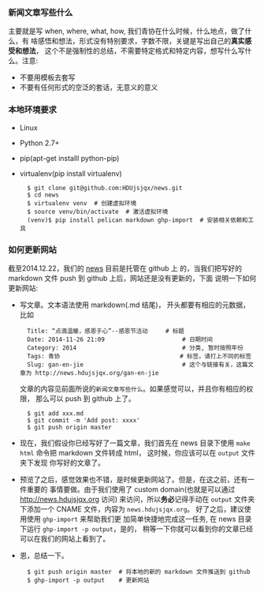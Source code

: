 ### 新闻文章写些什么

主要就是写 when, where, what, how, 我们青协在什么时候，什么地点，做了什么，有
啥感悟和想法，形式没有特别要求，字数不限，关键是写出自己的**真实感受和想法**，
这个不是强制性的总结，不需要特定格式和特定内容，想写什么写什么。注意:

* 不要用模板去套写
* 不要有任何形式的空泛的套话，无意义的意义

### 本地环境要求

* Linux
* Python 2.7+
* pip(apt-get installl python-pip)
* virtualenv(pip install virtualenv)

        $ git clone git@github.com:HDUjsjqx/news.git
        $ cd news
        $ virtualenv venv  # 创建虚拟环境
        $ source venv/bin/activate  # 激活虚拟环境
        (venv)$ pip install pelican markdown ghp-import  # 安装相关依赖和工具

### 如何更新网站

截至2014.12.22，我们的 [news](http://news.hdujsjqx.org) 目前是托管在 github 上
的，当我们把写好的 markdown 文件 push 到 github 上后，网站还是没有更新的，下面
说明一下如何更新网站:

* 写文章。文本语法使用 markdown(.md 结尾)， 开头都要有相应的元数据，比如

        Title: “点滴温暖，感恩于心”--感恩节活动     # 标题
        Date: 2014-11-26 21:09                      # 日期时间
        Category: 2014                              # 分类, 暂时按照年份
        Tags: 青协                                  # 标签，请打上不同的标签
        Slug: gan-en-jie                            # 这个与链接有关，这篇文章为 http://news.hdujsjqx.org/gan-en-jie

  文章的内容见前面所说的`新闻文章写些什么`。如果感觉可以，并且你有相应的权限，
  那么可以 push 到 github 上了。

        $ git add xxx.md
        $ git commit -m 'Add post: xxxx'
        $ git push origin master

* 现在，我们假设你已经写好了一篇文章，我们首先在 news 目录下使用 `make html`
  命令把 markdown 文件转成 html， 这时候，你应该可以在 `output` 文件夹下发现
  你写好的文章了。

* 预览了之后，感觉效果也不错，是时候更新网站了。但是，在这之前，还有一件重要的
  事情要做。由于我们使用了 custom domain(也就是可以通过 http://news.hdujsjqx.org 访问)
  来访问，所以**务必**记得手动在 `output` 文件夹下添加一个 CNAME 文件，内容为
  `news.hdujsjqx.org`。 好了之后，建议使用使用 `ghp-import` 来帮助我们更
  加简单快捷地完成这一任务, 在 news 目录下运行 `ghp-import -p output`，是的，
  稍等一下你就可以看到你的文章已经可以在我们的网站上看到了。

* 恩，总结一下。

        $ git push origin master  # 将本地的新的 markdown 文件推送到 github
        $ ghp-import -p output    # 更新网站

